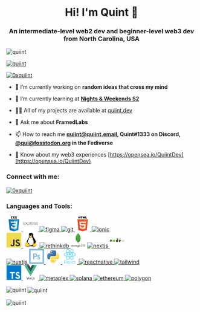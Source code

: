 <h1 align="center">Hi! I'm Quint 👋</h1>
<h3 align="center">An intermediate-level web2 dev and beginner-level web3 dev from North Carolina, USA</h3>

<p align="left"> <img src="https://komarev.com/ghpvc/?username=quiint&label=Profile%20views&color=0e75b6&style=flat" alt="quiint" /> </p>

<p align="left"> <a href="https://github.com/ryo-ma/github-profile-trophy"><img src="https://github-profile-trophy.vercel.app/?username=quiint&theme=nord&column=3" alt="quiint" /></a> </p>

<p align="left"> <a href="https://twitter.com/0xQuint" target="blank"><img src="https://img.shields.io/twitter/follow/0xquiint?logo=twitter&style=for-the-badge" alt="0xquiint" /></a> </p>

- 🔭 I’m currently working on **random ideas that cross my mind**

- 🌱 I’m currently learning at **[Nights & Weekends S2](https://buildspace.so/nights-and-weekends)**

- 👨‍💻 All of my projects are available at [quiint.dev](quiint.dev)

- 💬 Ask me about **FramedLabs**

- 📫 How to reach me **[quiint@quiint.email](mailto:quiint@quiint.email), Quint#1333 on Discord, [@qui@fosstodon.org](https://fosstodon.org/@qui) in the Fediverse**

- 📄 Know about my web3 experiences [https://opensea.io/QuiintDev](https://opensea.io/QuiintDev)

<h3 align="left">Connect with me:</h3>
<p align="left">
<a href="https://twitter.com/0xquiint" target="blank"><img align="center" src="https://raw.githubusercontent.com/rahuldkjain/github-profile-readme-generator/master/src/images/icons/Social/twitter.svg" alt="0xquiint" height="30" width="40" /></a>
</p>

<h3 align="left">Languages and Tools:</h3>
<p align="left"> <a href="https://www.w3schools.com/css/" target="_blank" rel="noreferrer"> <img src="https://raw.githubusercontent.com/devicons/devicon/master/icons/css3/css3-original-wordmark.svg" alt="css3" width="40" height="40"/> </a> <a href="https://expressjs.com" target="_blank" rel="noreferrer"> <img src="https://raw.githubusercontent.com/devicons/devicon/master/icons/express/express-original-wordmark.svg" alt="express" width="40" height="40"/> </a> <a href="https://www.figma.com/" target="_blank" rel="noreferrer"> <img src="https://www.vectorlogo.zone/logos/figma/figma-icon.svg" alt="figma" width="40" height="40"/> </a> <a href="https://git-scm.com/" target="_blank" rel="noreferrer"> <img src="https://www.vectorlogo.zone/logos/git-scm/git-scm-icon.svg" alt="git" width="40" height="40"/> </a> <a href="https://www.w3.org/html/" target="_blank" rel="noreferrer"> <img src="https://raw.githubusercontent.com/devicons/devicon/master/icons/html5/html5-original-wordmark.svg" alt="html5" width="40" height="40"/> </a> <a href="https://ionicframework.com" target="_blank" rel="noreferrer"> <img src="https://upload.wikimedia.org/wikipedia/commons/d/d1/Ionic_Logo.svg" alt="ionic" width="40" height="40"/> </a> <br> <a href="https://developer.mozilla.org/en-US/docs/Web/JavaScript" target="_blank" rel="noreferrer"> <img src="https://raw.githubusercontent.com/devicons/devicon/master/icons/javascript/javascript-original.svg" alt="javascript" width="40" height="40"/> </a> <a href="https://www.linux.org/" target="_blank" rel="noreferrer"> <img src="https://raw.githubusercontent.com/devicons/devicon/master/icons/linux/linux-original.svg" alt="linux" width="40" height="40"/> </a> <a href="https://www.mongodb.com/" target="_blank" rel="noreferrer"> <a href="https://rethinkdb.com" target="_blank" rel="noreferrer"><img src="https://avatars.githubusercontent.com/u/1229647?s=280&v=4" alt="rethinkdb" width="40" height="40"/> </a> <img src="https://raw.githubusercontent.com/devicons/devicon/master/icons/mongodb/mongodb-original-wordmark.svg" alt="mongodb" width="40" height="40"/> </a> <a href="https://nextjs.org/" target="_blank" rel="noreferrer"> <img src="https://cdn.worldvectorlogo.com/logos/nextjs-2.svg" alt="nextjs" width="40" height="40"/> </a> <a href="https://nodejs.org" target="_blank" rel="noreferrer"> <img src="https://raw.githubusercontent.com/devicons/devicon/master/icons/nodejs/nodejs-original-wordmark.svg" alt="nodejs" width="40" height="40"/> </a> <br> <a href="https://nuxtjs.org/" target="_blank" rel="noreferrer"> <img src="https://www.vectorlogo.zone/logos/nuxtjs/nuxtjs-icon.svg" alt="nuxtjs" width="40" height="40"/> </a> <a href="https://www.photoshop.com/en" target="_blank" rel="noreferrer"> <img src="https://raw.githubusercontent.com/devicons/devicon/master/icons/photoshop/photoshop-line.svg" alt="photoshop" width="40" height="40"/> </a> <a href="https://www.python.org" target="_blank" rel="noreferrer"> <img src="https://raw.githubusercontent.com/devicons/devicon/master/icons/python/python-original.svg" alt="python" width="40" height="40"/> </a> <a href="https://reactjs.org/" target="_blank" rel="noreferrer"> <img src="https://raw.githubusercontent.com/devicons/devicon/master/icons/react/react-original-wordmark.svg" alt="react" width="40" height="40"/> </a> <a href="https://reactnative.dev/" target="_blank" rel="noreferrer"> <img src="https://reactnative.dev/img/header_logo.svg" alt="reactnative" width="40" height="40"/> </a> <a href="https://tailwindcss.com/" target="_blank" rel="noreferrer"> <img src="https://www.vectorlogo.zone/logos/tailwindcss/tailwindcss-icon.svg" alt="tailwind" width="40" height="40"/> </a><br> <a href="https://www.typescriptlang.org/" target="_blank" rel="noreferrer"> <img src="https://raw.githubusercontent.com/devicons/devicon/master/icons/typescript/typescript-original.svg" alt="typescript" width="40" height="40"/> </a> <a href="https://vuejs.org/" target="_blank" rel="noreferrer"> <img src="https://raw.githubusercontent.com/devicons/devicon/master/icons/vuejs/vuejs-original-wordmark.svg" alt="vuejs" width="40" height="40"/> </a> 
<a href="https://metaplex.com/" target="_blank" rel="noreferrer"> <img src="https://icon.horse/icon/metaplex.com" alt="metaplex" width="40" height="40"/> </a> <a href="https://solana.com/" target="_blank" rel="noreferrer"> <img src="https://cryptologos.cc/logos/solana-sol-logo.png" alt="solana" width="40" height="40"/> </a> <a href="https://ethereum.org/" target="_blank" rel="noreferrer"> <img src="https://cryptologos.cc/logos/ethereum-eth-logo.png" alt="ethereum" width="40" height="40"/> </a> <a href="https://polygon.technology/" target="_blank" rel="noreferrer"> <img src="https://cryptologos.cc/logos/polygon-matic-logo.png" alt="polygon" width="40" height="40"/> </a>


</p>

<p><img align="left" src="https://github-readme-stats-tau-seven-69.vercel.app/api/top-langs?username=quiint&show_icons=true&locale=en&layout=compact" alt="quiint" /></p>

<p>&nbsp;<img align="center" src="https://github-readme-stats-tau-seven-69.vercel.app/api?username=quiint&show_icons=true&locale=en" alt="quiint" /></p>

<p><img align="center" src="https://github-readme-streak-stats.herokuapp.com/?user=quiint&" alt="quiint" /></p>

